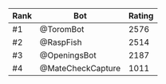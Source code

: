Rank|Bot|Rating
---|---|---
#1|@ToromBot|2576
#2|@RaspFish|2514
#3|@OpeningsBot|2187
#4|@MateCheckCapture|1011
